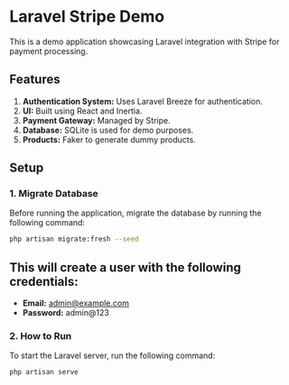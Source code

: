# Laravel Stripe Demo

This is a demo application showcasing Laravel integration with Stripe for payment processing.

## Features

1. **Authentication System:** Uses Laravel Breeze for authentication.
2. **UI:** Built using React and Inertia.
3. **Payment Gateway:** Managed by Stripe.
4. **Database:** SQLite is used for demo purposes.
5.  **Products:** Faker to generate dummy products.

## Setup

### 1. Migrate Database

Before running the application, migrate the database by running the following command:

```bash
php artisan migrate:fresh --seed
```

## This will create a user with the following credentials:
- **Email:** admin@example.com
- **Password:** admin@123

### 2. How to Run
To start the Laravel server, run the following command:

```bash
php artisan serve
```
